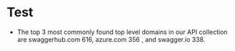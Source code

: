 Test
================

- The top 3 most commonly found top level domains in our API collection
  are swaggerhub.com 616, azure.com 356 , and swagger.io 338.
